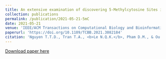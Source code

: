 ```yaml
---
title: An extensive examination of discovering 5-Methylcytosine Sites in Genome-Wide DNA Promoters using machine learning based approaches
collection: publications
permalink: /publication/2021-05-21-5mC
date: 2021-05-21
venue: 'IEEE/ACM Transactions on Computational Biology and Bioinformatics'
paperurl: 'https://doi.org/10.1109/TCBB.2021.3082184'
citation: 'Nguyen T.T.D., Tran T.A., <b>Le N.Q.K.</b>, Pham D.M., & Ou Y.Y. (2022). An extensive examination of discovering 5-Methylcytosine Sites in Genome-Wide DNA Promoters using machine learning based approaches. <i>IEEE/ACM Transactions on Computational Biology and Bioinformatics</i>, 19(1), 87-94.'
---
```


[Download paper here](https://doi.org/10.1109/TCBB.2021.3082184)
